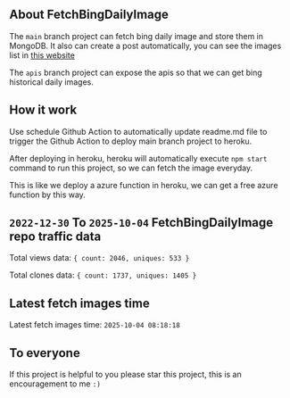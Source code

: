 ## About FetchBingDailyImage

The `main` branch project can fetch bing daily image and store them in MongoDB.
It also can create a post automatically, you can see the images list in [this website](https://oursalbum.netlify.app)

The `apis` branch project can expose the apis so that we can get bing historical daily images.

## How it work

Use schedule Github Action to automatically update readme.md file to trigger the Github Action to deploy main branch project to heroku.

After deploying in heroku, heroku will automatically execute `npm start` command to run this project, so we can fetch the image everyday.

This is like we deploy a azure function in heroku, we can get a free azure function by this way.

## `2022-12-30` To `2025-10-04` FetchBingDailyImage repo traffic data

Total views data: `{ count: 2046, uniques: 533 }`

Total clones data: `{ count: 1737, uniques: 1405 }`

## Latest fetch images time

Latest fetch images time: `2025-10-04 08:18:18`

## To everyone

If this project is helpful to you please star this project, this is an encouragement to me `:)`



